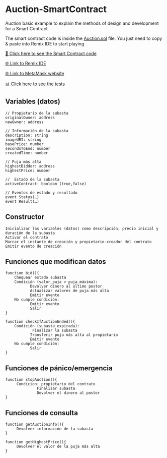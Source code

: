 # Auction-SmartContract
Auction basic example to explain the methods of design and development for a Smart Contract

The smart contract code is inside the [Auction.sol](./Auction.sol) file. You just need to copy & paste into Remix IDE to start playing

[🔎 Click here to see the Smart Contract code ](./Auction.sol)

[🌐 Link to Remix IDE](https://remix.ethereum.org/)

[🌐 Link to MetaMask website](https://metamask.io/)

[📊 Click here to see the tests](./Auction_test.sol)


## Variables (datos)
```
// Propietario de la subasta
originalOwner: address
newOwner: address

// Información de la subasta
description: string
imageURI: string
basePrice: number
secondsToEnd: number
createdTime: number

// Puja más alta
highestBidder: address
highestPrice: number

//  Estado de la subasta
activeContract: boolean (true,false)

// Eventos de estado y resultado
event Status(…)
event Result(…)
```

## Constructor
```
Inicializar las variables (datos) como descripción, precio inicial y duración de la subasta
Activar el contrato
Marcar el instante de creación y propietario-creador del contrato
Emitir evento de creación
```

## Funciones que modifican datos
```
function bid(){ 
    Chequear estado subasta
    Condición (valor_puja > puja_máxima):
           Devolver dinero al ultimo postor
           Actualizar valores de puja más alta
           Emitir evento
    No cumple condición: 
           Emitir evento
           Salir
}
```

```
function checkIfAuctionEnded(){
    Condición (subasta expirada):
            Finalizar la subasta
           Transferir puja más alta al propietario
           Emitir evento
    No cumple condición:
           Salir
}
```

## Funciones de pánico/emergencia
```
function stopAuction(){  
     Condicion: propietario del contrato
              Finalizar subasta
              Devolver el dinero al postor
}
```

## Funciones de consulta
```
function getAuctionInfo(){
     Devolver información de la subasta
}
```
```
function getHighestPrice(){
     Devolver el valor de la puja más alta
}
```

